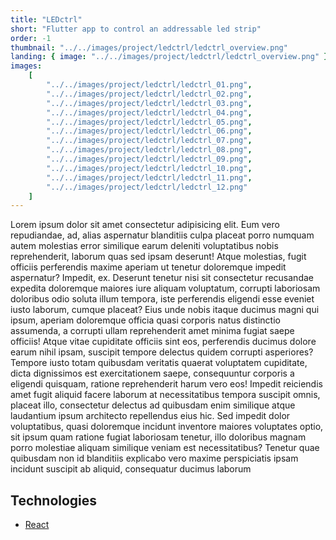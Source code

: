```yaml
---
title: "LEDctrl"
short: "Flutter app to control an addressable led strip"
order: -1
thumbnail: "../../images/project/ledctrl/ledctrl_overview.png"
landing: { image: "../../images/project/ledctrl/ledctrl_overview.png" }
images:
    [
        "../../images/project/ledctrl/ledctrl_01.png",
        "../../images/project/ledctrl/ledctrl_02.png",
        "../../images/project/ledctrl/ledctrl_03.png",
        "../../images/project/ledctrl/ledctrl_04.png",
        "../../images/project/ledctrl/ledctrl_05.png",
        "../../images/project/ledctrl/ledctrl_06.png",
        "../../images/project/ledctrl/ledctrl_07.png",
        "../../images/project/ledctrl/ledctrl_08.png",
        "../../images/project/ledctrl/ledctrl_09.png",
        "../../images/project/ledctrl/ledctrl_10.png",
        "../../images/project/ledctrl/ledctrl_11.png",
        "../../images/project/ledctrl/ledctrl_12.png"
    ]
---
```


Lorem ipsum dolor sit amet consectetur adipisicing elit. Eum vero repudiandae, ad, alias aspernatur blanditiis culpa placeat porro numquam autem molestias error similique earum deleniti voluptatibus nobis reprehenderit, laborum quas sed ipsam deserunt! Atque molestias, fugit officiis perferendis maxime aperiam ut tenetur doloremque impedit aspernatur? Impedit, ex. Deserunt tenetur nisi sit consectetur recusandae expedita doloremque maiores iure aliquam voluptatum, corrupti laboriosam doloribus odio soluta illum tempora, iste perferendis eligendi esse eveniet iusto laborum, cumque placeat? Eius unde nobis itaque ducimus magni qui ipsum, aperiam doloremque officia quasi corporis natus distinctio assumenda, a corrupti ullam reprehenderit amet minima fugiat saepe officiis! Atque vitae cupiditate officiis sint eos, perferendis ducimus dolore earum nihil ipsam, suscipit tempore delectus quidem corrupti asperiores? Tempore iusto totam quibusdam veritatis quaerat voluptatem cupiditate, dicta dignissimos est exercitationem saepe, consequuntur corporis a eligendi quisquam, ratione reprehenderit harum vero eos! Impedit reiciendis amet fugit aliquid facere laborum at necessitatibus tempora suscipit omnis, placeat illo, consectetur delectus ad quibusdam enim similique atque laudantium ipsum architecto repellendus eius hic. Sed impedit dolor voluptatibus, quasi doloremque incidunt inventore maiores voluptates optio, sit ipsum quam ratione fugiat laboriosam tenetur, illo doloribus magnam porro molestiae aliquam similique veniam est necessitatibus? Tenetur quae quibusdam non id blanditiis explicabo vero maxime perspiciatis ipsam incidunt suscipit ab aliquid, consequatur ducimus laborum

<bs-row>

<bs-col>

## Technologies

-   [React](https://reactjs.org/)

</bs-col>

</bs-row>

